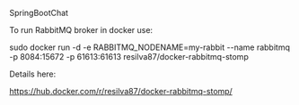 SpringBootChat

To run RabbitMQ broker in docker use: 

sudo docker run -d -e RABBITMQ_NODENAME=my-rabbit --name rabbitmq -p 8084:15672 -p 61613:61613 resilva87/docker-rabbitmq-stomp

Details here:

https://hub.docker.com/r/resilva87/docker-rabbitmq-stomp/